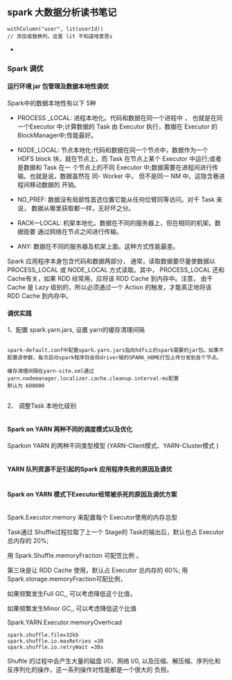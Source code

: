 ## spark 大数据分析读书笔记

```
withColumn("user", lit(userId))
// 添加或替换列，这里 lit 不知道啥意思s
```

-

### Spark 调优

#### 运行环境 jar 包管理及数据本地性调优

Spark中的数据本地性有以下 5种

- PROCESS _LOCAL: 进程本地化。代码和数据在同一个进程中 ， 也就是在同 一个Executor 中;计算数据的 Task 由 Executor 执行，数据在 Executor 的 BlockManager中;性能最好。

- NODE_LOCAL: 节点本地化:代码和数据在同一个节点中，数据作为一个 HDFS block 块，就在节点上，而 Task 在节点上某个 Executor 中运行;或者是数据和 Task 在一 个节点上的不同 Executor 中;数据需要在进程间进行传输。也就是说，数据虽然在 同- Worker 中， 但不是同一 NM 中。这隐含巷进程间移动数据的 开销。 
- NO_PREF: 数据没有局部性首选位置它能从任何位臂同等访问。对千 Task 来说， 数据从哪里获取都一样，无好坏之分。 
- RACK—LOCAL: 机架本地化。数据在不同的服务器上，但在相同的机架。数据衙要 通过网络在节点之间进行传输。 
- ANY: 数据在不同的服务器及机架上面。这种方式性能最差。 

Spark 应用程序本身包含代码和数据两部分， 通常，读取数据要尽量使数据以 PROCESS_LOCAL 或 NODE_LOCAL 方式读取。其中， PROCESS_LOCAL 还和 Cache有关，如果 RDD 经常用，应将该 RDD Cache 到内存中。注意， 由千 Cache 是 Lazy 级别的，所以必须通过一个 Action 的触发，才能真正地将该 RDD Cache 到内存中。 

#### 调优实践

1、配置 spark.yarn.jars, 设置 yarn的缓存清理间隔

```

spark-default.conf中配置spark.yarn.jars指向hdfs上的spark需要的jar包。如果不配置该参数，每次启动spark程序将会将driver端的SPARK_HOME打包上传分发到各个节点。

缓存清理间隔在yarn-site.xml通过yarn.nodemanager.localizer.cache.cleanup.interval-ms配置
默认为 600000


```



2、 调整Task 本地化级别

```

```



#### Spark on YARN 两种不同的调度模式以及优化

 Sparkon YARN 的两种不同类型模型 (YARN-Client模式、YARN-Cluster模式 )

```

```



#### YARN 队列资源不足引起的Spark 应用程序失败的原因及调优

```

```



#### Spark on YARN 模式下Executor经常被杀死的原因及调优方案

```

```







Spark.Executor.memory 来配置每个 Executor使用的内存总型



Task通过 Shuffle过程拉取了上一个 Stage的 Task的输出后，默认也占 Executor 总内存的 20%;

用 Spark.Shuffle.memoryFraction 可配笠比例 。

第三块是让 RDD Cache 使用，默认占 Executor 总内存的 60%; 用 Spark.storage.memoryFraction可配比例，

如果频繁发生Full GC,, 可以考虑降低这个比值，

如果频繁发生Minor GC,, 可以考虑降低这个比值



Spark.YARN.Executor.memoryOverhcad



```
spark.shuffle.file=32kb
spark.shuffle.io.maxRetries =30 
spark.shuffle.io.retryWait =30s
```



Shuftle 的过程中会产生大量的磁盘 I/0、网络 I/0, 以及压缩、解压缩、序列化和反序列化的操作，这一系列操作对性能都是一个很大的 负担。